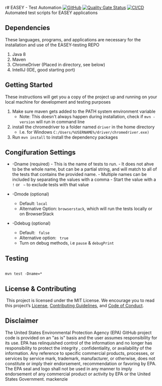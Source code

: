 r# EASEY - Test Automation
[![GitHub](https://img.shields.io/github/license/US-EPA-CAMD/easey-testing)](https://github.com/US-EPA-CAMD/easey-testing/blob/master/LICENSE)
[![Quality Gate Status](https://sonarcloud.io/api/project_badges/measure?project=US-EPA-CAMD_easey-testing&metric=alert_status)](https://sonarcloud.io/dashboard?id=US-EPA-CAMD_easey-testing)
[![CI/CD](https://github.com/US-EPA-CAMD/easey-testing/workflows/CI/badge.svg)](https://github.com/US-EPA-CAMD/easey-testing/actions)<br>
Automated test scripts for EASEY applications

## Dependencies 
These languages, programs, and applications are necessary for the installation and use of the EASEY-testing REPO 
1. Java 8
2. Maven
3. ChromeDriver (Placed in directory, see below)
4. IntelliJ (IDE, good starting port) 

## Getting Started 

These instructions will get you a copy of the project up and running on your local machine for development and testing purposes 

  1. Make sure maven gets added to the PATH system environment variable
      - Note: This doesn't always happen during installation, check if ` mvn -version ` will run in command line
  2. install the chromedriver to a folder named `driver` in the home directory
      - I.e. for Windows ``` C:/Users/%USERNAME%/driver/chromedriver.exe) ```
  3. Run ``` mvn install ``` to install the dependency packages

## Congifuration Settings

- -Dname (required) - This is the name of tests to run. 
      - It does not ahve to be the whole name, but can be a partial string, and will match to all of the tests that contains the provided name.
      - Multiple names can be included by separating the values with a comma 
      - Start the value with a ``` ! ``` or ```  ~ ``` to exclude tests with that value 

- -Dmode (optional) 
    - Default: ``` local ```
    - Alternative Option: ``` browserstack ```, which will run the tests locally or on BrowserStack

- -Ddebug (optional)
    - Default: ``` false```
    - Alternative option: ``` true```
    - Turn on debug methods, i.e ``` pause ``` & ``` debugPrint ```

## Testing 

```

mvn test -Dname=*

```


## License & Contributing

​
This project is licensed under the MIT License. We encourage you to read this project’s [License](https://github.com/US-EPA-CAMD/devops/blob/master/LICENSE), [Contributing Guidelines](https://github.com/US-EPA-CAMD/devops/blob/master/CONTRIBUTING.md), and [Code of Conduct](https://github.com/US-EPA-CAMD/devops/blob/master/CODE_OF_CONDUCT.md).

## Disclaimer
The United States Environmental Protection Agency (EPA) GitHub project code is provided on an "as is" basis and the user assumes responsibility for its use. EPA has relinquished control of the information and no longer has responsibility to protect the integrity , confidentiality, or availability of the information. Any reference to specific commercial products, processes, or services by service mark, trademark, manufacturer, or otherwise, does not constitute or imply their endorsement, recommendation or favoring by EPA. The EPA seal and logo shall not be used in any manner to imply endorsement of any commercial product or activity by EPA or the United States Government.
mackenzie
